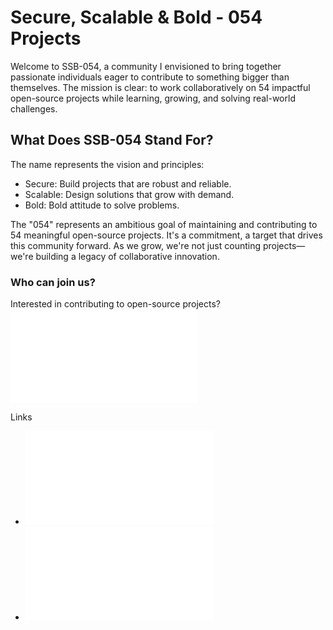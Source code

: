 # Secure, Scalable & Bold - 054 Projects
Welcome to SSB-054, a community I envisioned to bring together passionate individuals eager to contribute to something bigger than themselves. The mission is clear: to work collaboratively on 54 impactful open-source projects while learning, growing, and solving real-world challenges.


## What Does SSB-054 Stand For?
The name represents the vision and principles:
- Secure: Build projects that are robust and reliable.
- Scalable: Design solutions that grow with demand.
- Bold: Bold attitude to solve problems.

The "054" represents an ambitious goal of maintaining and contributing to 54 meaningful open-source projects. It's a commitment, a target that drives this community forward. As we grow, we're not just counting projects—we're building a legacy of collaborative innovation.


### Who can join us?
Interested in contributing to open-source projects? ![Click here](../INVITATION.md)


Links
- ![CODE_OF_CONDUCT](../CODE_OF_CONDUCT.md)
- ![INVITATION](../INVITATION.md)
